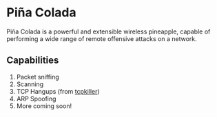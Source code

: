 # Piña Colada

Piña Colada is a powerful and extensible wireless pineapple, capable of performing a wide range of remote offensive attacks on a network. 

## Capabilities

1. Packet sniffing
2. Scanning
3. TCP Hangups (from [tcpkiller](https://github.com/Kkevsterrr/tcpkiller))
4. ARP Spoofing
5. More coming soon!



